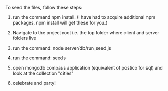 To seed the files, follow these steps:

1. run the command npm install.  (I have had to acquire additional npm packages, npm install will get these for you.)

2. Navigate to the project root i.e. the top folder where client and server folders live

3. run the command: node server/db/run_seed.js

4. run the command: seeds

5. open mongodb compass application (equivalent of postico for sql) and look at the collection "cities"

6. celebrate and party!
